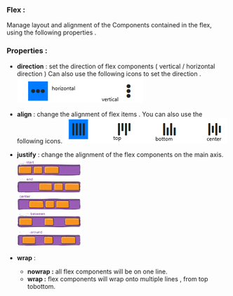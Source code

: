 ### Flex :

Manage layout and alignment of the Components contained in the flex, using the following properties .

### Properties :
- **direction** : set the direction of flex components ( vertical / horizontal direction ) 
   Can also use the following icons to set the direction  .
  ![](flexDirection.PNG)

- **align** :  change the alignment of flex items .
You can also use the following icons.
![](flexAlignment.PNG)

- **justify** :
change the alignment of the flex components on the main axis. 
![](flexJustify.png)

- **wrap** :
     - **nowrap :**  all flex components will be on one line.
     - **wrap :** flex components will wrap onto multiple lines , from top tobottom.
     
